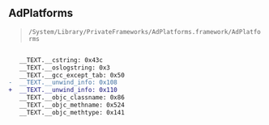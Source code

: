 ## AdPlatforms

> `/System/Library/PrivateFrameworks/AdPlatforms.framework/AdPlatforms`

```diff

   __TEXT.__cstring: 0x43c
   __TEXT.__oslogstring: 0x3
   __TEXT.__gcc_except_tab: 0x50
-  __TEXT.__unwind_info: 0x108
+  __TEXT.__unwind_info: 0x110
   __TEXT.__objc_classname: 0x86
   __TEXT.__objc_methname: 0x524
   __TEXT.__objc_methtype: 0x141

```
